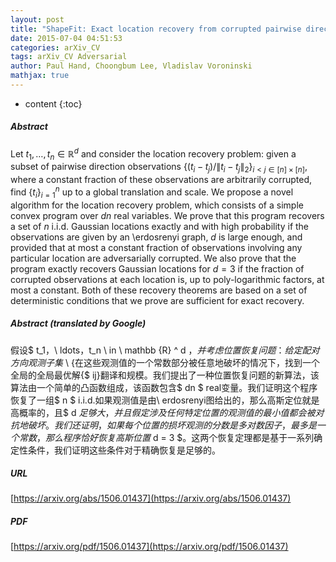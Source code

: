 ```yaml
---
layout: post
title: "ShapeFit: Exact location recovery from corrupted pairwise directions"
date: 2015-07-04 04:51:53
categories: arXiv_CV
tags: arXiv_CV Adversarial
author: Paul Hand, Choongbum Lee, Vladislav Voroninski
mathjax: true
---
```


* content
{:toc}

##### Abstract
Let $t_1,\ldots,t_n \in \mathbb{R}^d$ and consider the location recovery problem: given a subset of pairwise direction observations $\{(t_i - t_j) / \|t_i - t_j\|_2\}_{i<j \in [n] \times [n]}$, where a constant fraction of these observations are arbitrarily corrupted, find $\{t_i\}_{i=1}^n$ up to a global translation and scale. We propose a novel algorithm for the location recovery problem, which consists of a simple convex program over $dn$ real variables. We prove that this program recovers a set of $n$ i.i.d. Gaussian locations exactly and with high probability if the observations are given by an \erdosrenyi graph, $d$ is large enough, and provided that at most a constant fraction of observations involving any particular location are adversarially corrupted. We also prove that the program exactly recovers Gaussian locations for $d=3$ if the fraction of corrupted observations at each location is, up to poly-logarithmic factors, at most a constant. Both of these recovery theorems are based on a set of deterministic conditions that we prove are sufficient for exact recovery.

##### Abstract (translated by Google)
假设$ t_1，\ ldots，t_n \ in \ mathbb {R} ^ d $，并考虑位置恢复问题：给定配对方向观测子集$ \ {在这些观测值的一个常数部分被任意地破坏的情况下，找到一个全局的全局最优解{$ ij}翻译和规模。我们提出了一种位置恢复问题的新算法，该算法由一个简单的凸函数组成，该函数包含$ dn $ real变量。我们证明这个程序恢复了一组$ n $ i.i.d.如果观测值是由\ erdosrenyi图给出的，那么高斯定位就是高概率的，且$ d $足够大，并且假定涉及任何特定位置的观测值的最小值都会被对抗地破坏。我们还证明，如果每个位置的损坏观测的分数是多对数因子，最多是一个常数，那么程序恰好恢复高斯位置$ d = 3 $。这两个恢复定理都是基于一系列确定性条件，我们证明这些条件对于精确恢复是足够的。

##### URL
[https://arxiv.org/abs/1506.01437](https://arxiv.org/abs/1506.01437)

##### PDF
[https://arxiv.org/pdf/1506.01437](https://arxiv.org/pdf/1506.01437)

